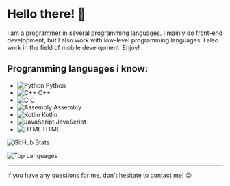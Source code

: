 # Hello there! 👋

I am a programmer in several programming languages. I mainly do front-end development, but I also work with low-level programming languages. I also work in the field of mobile development.
Enjoy!

## Programming languages ​​i know:

- ![Python](https://img.icons8.com/color/48/000000/python--v1.png) Python
- ![C++](https://img.icons8.com/color/48/000000/c-plus-plus-logo.png) C++
- ![C](https://img.icons8.com/color/48/000000/c-programming.png) C
- ![Assembly](https://img.icons8.com/?size=50&id=gVK745a4Vaur&format=png&color=000000) Assembly
- ![Kotlin](https://img.icons8.com/?size=50&id=ZoxjA0jZDdFZ&format=png&color=000000) Kotlin
- ![JavaScript](https://img.icons8.com/color/48/000000/javascript--v1.png) JavaScript
- ![HTML](https://img.icons8.com/color/48/000000/html-5.png) HTML

![GitHub Stats](https://github-readme-stats.vercel.app/api?username=PRoX2011&show_icons=true&theme=radical)

![Top Languages](https://github-readme-stats.vercel.app/api/top-langs/?username=PRoX2011&layout=compact&theme=radical)

---

If you have any questions for me, don't hesitate to contact me! 😊
